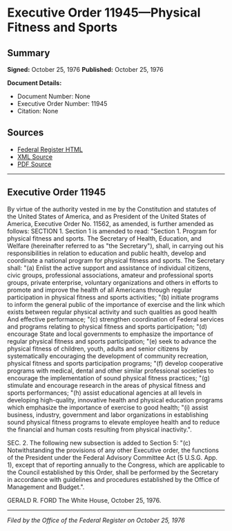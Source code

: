 # Executive Order 11945—Physical Fitness and Sports

## Summary

**Signed:** October 25, 1976
**Published:** October 25, 1976

**Document Details:**
- Document Number: None
- Executive Order Number: 11945
- Citation: None

## Sources
- [Federal Register HTML](https://www.presidency.ucsb.edu/documents/executive-order-11945-physical-fitness-and-sports)
- [XML Source](None)
- [PDF Source](None)

---

## Executive Order 11945

By virtue of the authority vested in me by the Constitution and statutes of the United States of America, and as President of the United States of America, Executive Order No. 11562, as amended, is further amended as follows:
SECTION 1. Section 1 is amended to read:
"Section 1. Program for physical fitness and sports. The Secretary of Health, Education, and Welfare (hereinafter referred to as "the Secretary"), shall, in carrying out his responsibilities in relation to education and public health, develop and coordinate a national program for physical fitness and sports. The Secretary shall:
"(a) Enlist the active support and assistance of individual citizens, civic groups, professional associations, amateur and professional sports groups, private enterprise, voluntary organizations and others in efforts to promote and improve the health of all Americans through regular participation in physical fitness and sports activities;
"(b) initiate programs to inform the general public of the importance of exercise and the link which exists between regular physical activity and such qualities as good health And effective performance;
"(c) strengthen coordination of Federal services and programs relating to physical fitness and sports participation;
"(d) encourage State and local governments to emphasize the importance of regular physical fitness and sports participation;
"(e) seek to advance the physical fitness of children, youth, adults and senior citizens by systematically encouraging the development of community recreation, physical fitness and sports participation programs;
"(f) develop cooperative programs with medical, dental and other similar professional societies to encourage the implementation of sound physical fitness practices;
"(g) stimulate and encourage research in the areas of physical fitness and sports performances;
"(h) assist educational agencies at all levels in developing high-quality, innovative health and physical education programs which emphasize the importance of exercise to good health;
"(i) assist business, industry, government and labor organizations in establishing sound physical fitness programs to elevate employee health and to reduce the financial and human costs resulting from physical inactivity.".

SEC. 2. The following new subsection is added to Section 5:
"(c) Notwithstanding the provisions of any other Executive order, the functions of the President under the Federal Advisory Committee Act (5 U.S.G. App. 1), except that of reporting annually to the Congress, which are applicable to the Council established by this Order, shall be performed by the Secretary in accordance with guidelines and procedures established by the Office of Management and Budget.".

GERALD R. FORD
The White House,
October 25, 1976.

---

*Filed by the Office of the Federal Register on October 25, 1976*
